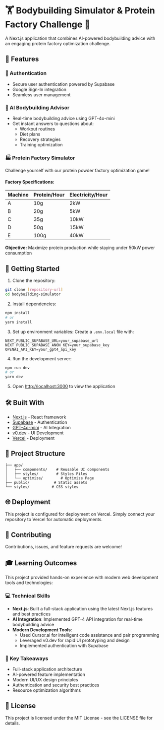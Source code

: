 # 🏋️ Bodybuilding Simulator & Protein Factory Challenge 💪

A Next.js application that combines AI-powered bodybuilding advice with an engaging protein factory optimization challenge.

## 🌟 Features

### 🔐 Authentication
- Secure user authentication powered by Supabase
- Google Sign-In integration
- Seamless user management

### 🤖 AI Bodybuilding Advisor
- Real-time bodybuilding advice using GPT-4o-mini
- Get instant answers to questions about:
  - Workout routines
  - Diet plans
  - Recovery strategies
  - Training optimization

### 🏭 Protein Factory Simulator
Challenge yourself with our protein powder factory optimization game!

#### Factory Specifications:
| Machine | Protein/Hour | Electricity/Hour |
|---------|-------------|------------------|
| A       | 10g        | 2kW              |
| B       | 20g        | 5kW              |
| C       | 35g        | 10kW             |
| D       | 50g        | 15kW             |
| E       | 100g       | 40kW             |

**Objective:** Maximize protein production while staying under 50kW power consumption

## 🚀 Getting Started

1. Clone the repository:
```bash
git clone [repository-url]
cd bodybuilding-simulator
```

2. Install dependencies:
```bash
npm install
# or
yarn install
```

3. Set up environment variables:
Create a `.env.local` file with:
```
NEXT_PUBLIC_SUPABASE_URL=your_supabase_url
NEXT_PUBLIC_SUPABASE_ANON_KEY=your_supabase_key
OPENAI_API_KEY=your_gpt4_api_key
```

4. Run the development server:
```bash
npm run dev
# or
yarn dev
```

5. Open [http://localhost:3000](http://localhost:3000) to view the application

## 🛠️ Built With
- [Next.js](https://nextjs.org/) - React framework
- [Supabase](https://supabase.com/) - Authentication
- [GPT-4o-mini](https://openai.com/) - AI Integration
- [v0.dev](https://v0.dev/) - UI Development
- [Vercel](https://vercel.com/) - Deployment

## 📝 Project Structure
```
├── app/
│   ├── components/    # Reusable UI components
│   ├── styles/        # Styles Files
│   └── optimize/        # Optimize Page
├── public/           # Static assets
└── styles/          # CSS styles
```

## 🌐 Deployment
This project is configured for deployment on Vercel. Simply connect your repository to Vercel for automatic deployments.

## 🤝 Contributing
Contributions, issues, and feature requests are welcome!

## 🎓 Learning Outcomes
This project provided hands-on experience with modern web development tools and technologies:

### 💻 Technical Skills
- **Next.js**: Built a full-stack application using the latest Next.js features and best practices
- **AI Integration**: Implemented GPT-4 API integration for real-time bodybuilding advice
- **Modern Development Tools**:
  - Used Cursor.ai for intelligent code assistance and pair programming
  - Leveraged v0.dev for rapid UI prototyping and design
  - Implemented authentication with Supabase

### 🧠 Key Takeaways
- Full-stack application architecture
- AI-powered feature implementation
- Modern UI/UX design principles
- Authentication and security best practices
- Resource optimization algorithms

## 📄 License
This project is licensed under the MIT License - see the LICENSE file for details.
